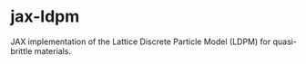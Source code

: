 # jax-ldpm

JAX implementation of the Lattice Discrete Particle Model (LDPM) for quasi-brittle materials.